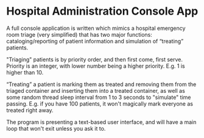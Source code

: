 # Hospital Administration Console App
A full console application is written which mimics a hospital emergency room triage (very simplified) that has two major functions: cataloging/reporting of patient information and simulation of “treating” patients.

"Triaging" patients is by priority order, and then first come, first serve. Priority is an integer, with lower number being a higher priority. E.g. 1 is higher than 10. 

“Treating” a patient is marking them as treated and removing them from the triaged container and inserting them into a treated container, as well as some random thread sleep interval from 1 to 3 seconds to "simulate" time passing. E.g. if you have 100 patients, it won't magically mark everyone as treated right away.

The program is presenting a text-based user interface, and will have a main loop that won't exit unless you ask it to. 
